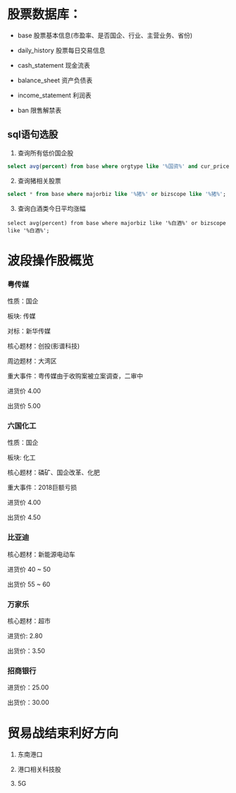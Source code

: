 # 股票数据库：

* base 股票基本信息(市盈率、是否国企、行业、主营业务、省份)

* daily_history 股票每日交易信息

* cash_statement 现金流表

* balance_sheet 资产负债表

* income_statement 利润表

* ban 限售解禁表

## sql语句选股

1. 查询所有低价国企股

```sql
select avg(percent) from base where orgtype like '%国资%' and cur_price < 3.0 order by cur_price;
```

2. 查询猪相关股票

```sql
select * from base where majorbiz like '%猪%' or bizscope like '%猪%';
```

3. 查询白酒类今日平均涨幅

```
select avg(percent) from base where majorbiz like '%白酒%' or bizscope like '%白酒%';
```

# 波段操作股概览

### 粤传媒

性质：国企

板块: 传媒

对标：新华传媒

核心题材：创投(影谱科技)

周边题材：大湾区

重大事件：粤传媒由于收购案被立案调查，二审中

进货价 4.00

出货价 5.00

### 六国化工

性质：国企

板块: 化工

核心题材：磷矿、国企改革、化肥

重大事件：2018巨额亏损

进货价 4.00

出货价 4.50

### 比亚迪

核心题材：新能源电动车

进货价 40 ~ 50

出货价 55 ~ 60

### 万家乐

核心题材：超市

进货价: 2.80

出货价：3.50

### 招商银行

进货价：25.00

出货价：30.00

# 贸易战结束利好方向

1. 东南港口

2. 港口相关科技股

3. 5G
